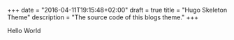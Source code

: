 +++
date = "2016-04-11T19:15:48+02:00"
draft = true
title = "Hugo Skeleton Theme"
description = "The source code of this blogs theme."
+++

Hello World

